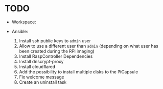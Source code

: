 # TODO

- Workspace:

- Ansible:
  1. Install ssh public keys to `admin` user
  2. Allow to use a different user than `admin` (depending on what user has been created during the RPi imaging)
  3. Install RaspController Dependencies
  4. Install dnscrypt-proxy
  5. Install cloudflared
  6. Add the possibility to install multiple disks to the PiCapsule
  7. Fix welcome message
  8. Create an uninstall task
  
